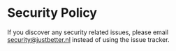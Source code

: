 # Security Policy

If you discover any security related issues, please email security@justbetter.nl instead of using the issue tracker.